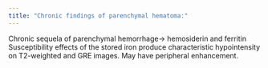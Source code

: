```yaml
---
title: "Chronic findings of parenchymal hematoma:"
---
```

Chronic sequela of parenchymal hemorrhage&#8594; hemosiderin and ferritin
Susceptibility effects of the stored iron produce characteristic hypointensity on T2-weighted and GRE images.
May have peripheral enhancement.

